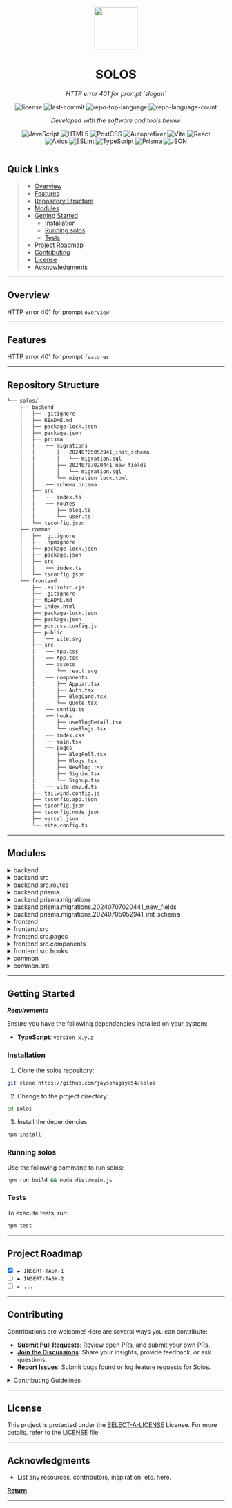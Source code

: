<p align="center">
  <img src="https://cdn-icons-png.flaticon.com/512/6295/6295417.png" width="100" />
</p>
<p align="center">
    <h1 align="center">SOLOS</h1>
</p>
<p align="center">
    <em>HTTP error 401 for prompt `slogan`</em>
</p>
<p align="center">
	<img src="https://img.shields.io/github/license/jaysohagiya54/solos?style=flat&color=0080ff" alt="license">
	<img src="https://img.shields.io/github/last-commit/jaysohagiya54/solos?style=flat&logo=git&logoColor=white&color=0080ff" alt="last-commit">
	<img src="https://img.shields.io/github/languages/top/jaysohagiya54/solos?style=flat&color=0080ff" alt="repo-top-language">
	<img src="https://img.shields.io/github/languages/count/jaysohagiya54/solos?style=flat&color=0080ff" alt="repo-language-count">
<p>
<p align="center">
		<em>Developed with the software and tools below.</em>
</p>
<p align="center">
	<img src="https://img.shields.io/badge/JavaScript-F7DF1E.svg?style=flat&logo=JavaScript&logoColor=black" alt="JavaScript">
	<img src="https://img.shields.io/badge/HTML5-E34F26.svg?style=flat&logo=HTML5&logoColor=white" alt="HTML5">
	<img src="https://img.shields.io/badge/PostCSS-DD3A0A.svg?style=flat&logo=PostCSS&logoColor=white" alt="PostCSS">
	<img src="https://img.shields.io/badge/Autoprefixer-DD3735.svg?style=flat&logo=Autoprefixer&logoColor=white" alt="Autoprefixer">
	<img src="https://img.shields.io/badge/Vite-646CFF.svg?style=flat&logo=Vite&logoColor=white" alt="Vite">
	<img src="https://img.shields.io/badge/React-61DAFB.svg?style=flat&logo=React&logoColor=black" alt="React">
	<br>
	<img src="https://img.shields.io/badge/Axios-5A29E4.svg?style=flat&logo=Axios&logoColor=white" alt="Axios">
	<img src="https://img.shields.io/badge/ESLint-4B32C3.svg?style=flat&logo=ESLint&logoColor=white" alt="ESLint">
	<img src="https://img.shields.io/badge/TypeScript-3178C6.svg?style=flat&logo=TypeScript&logoColor=white" alt="TypeScript">
	<img src="https://img.shields.io/badge/Prisma-2D3748.svg?style=flat&logo=Prisma&logoColor=white" alt="Prisma">
	<img src="https://img.shields.io/badge/JSON-000000.svg?style=flat&logo=JSON&logoColor=white" alt="JSON">
</p>
<hr>

##  Quick Links

> - [ Overview](#-overview)
> - [ Features](#-features)
> - [ Repository Structure](#-repository-structure)
> - [ Modules](#-modules)
> - [ Getting Started](#-getting-started)
>   - [ Installation](#-installation)
>   - [ Running solos](#-running-solos)
>   - [ Tests](#-tests)
> - [ Project Roadmap](#-project-roadmap)
> - [ Contributing](#-contributing)
> - [ License](#-license)
> - [ Acknowledgments](#-acknowledgments)

---

##  Overview

HTTP error 401 for prompt `overview`

---

##  Features

HTTP error 401 for prompt `features`

---

##  Repository Structure

```sh
└── solos/
    ├── backend
    │   ├── .gitignore
    │   ├── README.md
    │   ├── package-lock.json
    │   ├── package.json
    │   ├── prisma
    │   │   ├── migrations
    │   │   │   ├── 20240705052941_init_schema
    │   │   │   │   └── migration.sql
    │   │   │   ├── 20240707020441_new_fields
    │   │   │   │   └── migration.sql
    │   │   │   └── migration_lock.toml
    │   │   └── schema.prisma
    │   ├── src
    │   │   ├── index.ts
    │   │   └── routes
    │   │       ├── blog.ts
    │   │       └── user.ts
    │   └── tsconfig.json
    ├── common
    │   ├── .gitignore
    │   ├── .npmignore
    │   ├── package-lock.json
    │   ├── package.json
    │   ├── src
    │   │   └── index.ts
    │   └── tsconfig.json
    └── frontend
        ├── .eslintrc.cjs
        ├── .gitignore
        ├── README.md
        ├── index.html
        ├── package-lock.json
        ├── package.json
        ├── postcss.config.js
        ├── public
        │   └── vite.svg
        ├── src
        │   ├── App.css
        │   ├── App.tsx
        │   ├── assets
        │   │   └── react.svg
        │   ├── components
        │   │   ├── Appbar.tsx
        │   │   ├── Auth.tsx
        │   │   ├── BlogCard.tsx
        │   │   └── Quote.tsx
        │   ├── config.ts
        │   ├── hooks
        │   │   ├── useBlogDetail.tsx
        │   │   └── useBlogs.tsx
        │   ├── index.css
        │   ├── main.tsx
        │   ├── pages
        │   │   ├── BlogFull.tsx
        │   │   ├── Blogs.tsx
        │   │   ├── NewBlog.tsx
        │   │   ├── Signin.tsx
        │   │   └── Signup.tsx
        │   └── vite-env.d.ts
        ├── tailwind.config.js
        ├── tsconfig.app.json
        ├── tsconfig.json
        ├── tsconfig.node.json
        ├── vercel.json
        └── vite.config.ts
```

---

##  Modules

<details closed><summary>backend</summary>

| File                                                                                              | Summary                                               |
| ---                                                                                               | ---                                                   |
| [tsconfig.json](https://github.com/jaysohagiya54/solos/blob/master/backend/tsconfig.json)         | HTTP error 401 for prompt `backend/tsconfig.json`     |
| [package.json](https://github.com/jaysohagiya54/solos/blob/master/backend/package.json)           | HTTP error 401 for prompt `backend/package.json`      |
| [package-lock.json](https://github.com/jaysohagiya54/solos/blob/master/backend/package-lock.json) | HTTP error 401 for prompt `backend/package-lock.json` |

</details>

<details closed><summary>backend.src</summary>

| File                                                                                | Summary                                          |
| ---                                                                                 | ---                                              |
| [index.ts](https://github.com/jaysohagiya54/solos/blob/master/backend/src/index.ts) | HTTP error 401 for prompt `backend/src/index.ts` |

</details>

<details closed><summary>backend.src.routes</summary>

| File                                                                                     | Summary                                                |
| ---                                                                                      | ---                                                    |
| [user.ts](https://github.com/jaysohagiya54/solos/blob/master/backend/src/routes/user.ts) | HTTP error 401 for prompt `backend/src/routes/user.ts` |
| [blog.ts](https://github.com/jaysohagiya54/solos/blob/master/backend/src/routes/blog.ts) | HTTP error 401 for prompt `backend/src/routes/blog.ts` |

</details>

<details closed><summary>backend.prisma</summary>

| File                                                                                             | Summary                                                  |
| ---                                                                                              | ---                                                      |
| [schema.prisma](https://github.com/jaysohagiya54/solos/blob/master/backend/prisma/schema.prisma) | HTTP error 401 for prompt `backend/prisma/schema.prisma` |

</details>

<details closed><summary>backend.prisma.migrations</summary>

| File                                                                                                                    | Summary                                                                   |
| ---                                                                                                                     | ---                                                                       |
| [migration_lock.toml](https://github.com/jaysohagiya54/solos/blob/master/backend/prisma/migrations/migration_lock.toml) | HTTP error 401 for prompt `backend/prisma/migrations/migration_lock.toml` |

</details>

<details closed><summary>backend.prisma.migrations.20240707020441_new_fields</summary>

| File                                                                                                                                  | Summary                                                                                       |
| ---                                                                                                                                   | ---                                                                                           |
| [migration.sql](https://github.com/jaysohagiya54/solos/blob/master/backend/prisma/migrations/20240707020441_new_fields/migration.sql) | HTTP error 401 for prompt `backend/prisma/migrations/20240707020441_new_fields/migration.sql` |

</details>

<details closed><summary>backend.prisma.migrations.20240705052941_init_schema</summary>

| File                                                                                                                                   | Summary                                                                                        |
| ---                                                                                                                                    | ---                                                                                            |
| [migration.sql](https://github.com/jaysohagiya54/solos/blob/master/backend/prisma/migrations/20240705052941_init_schema/migration.sql) | HTTP error 401 for prompt `backend/prisma/migrations/20240705052941_init_schema/migration.sql` |

</details>

<details closed><summary>frontend</summary>

| File                                                                                                 | Summary                                                 |
| ---                                                                                                  | ---                                                     |
| [tsconfig.json](https://github.com/jaysohagiya54/solos/blob/master/frontend/tsconfig.json)           | HTTP error 401 for prompt `frontend/tsconfig.json`      |
| [index.html](https://github.com/jaysohagiya54/solos/blob/master/frontend/index.html)                 | HTTP error 401 for prompt `frontend/index.html`         |
| [postcss.config.js](https://github.com/jaysohagiya54/solos/blob/master/frontend/postcss.config.js)   | HTTP error 401 for prompt `frontend/postcss.config.js`  |
| [tsconfig.app.json](https://github.com/jaysohagiya54/solos/blob/master/frontend/tsconfig.app.json)   | HTTP error 401 for prompt `frontend/tsconfig.app.json`  |
| [vite.config.ts](https://github.com/jaysohagiya54/solos/blob/master/frontend/vite.config.ts)         | HTTP error 401 for prompt `frontend/vite.config.ts`     |
| [package.json](https://github.com/jaysohagiya54/solos/blob/master/frontend/package.json)             | HTTP error 401 for prompt `frontend/package.json`       |
| [.eslintrc.cjs](https://github.com/jaysohagiya54/solos/blob/master/frontend/.eslintrc.cjs)           | HTTP error 401 for prompt `frontend/.eslintrc.cjs`      |
| [tsconfig.node.json](https://github.com/jaysohagiya54/solos/blob/master/frontend/tsconfig.node.json) | HTTP error 401 for prompt `frontend/tsconfig.node.json` |
| [tailwind.config.js](https://github.com/jaysohagiya54/solos/blob/master/frontend/tailwind.config.js) | HTTP error 401 for prompt `frontend/tailwind.config.js` |
| [package-lock.json](https://github.com/jaysohagiya54/solos/blob/master/frontend/package-lock.json)   | HTTP error 401 for prompt `frontend/package-lock.json`  |
| [vercel.json](https://github.com/jaysohagiya54/solos/blob/master/frontend/vercel.json)               | HTTP error 401 for prompt `frontend/vercel.json`        |

</details>

<details closed><summary>frontend.src</summary>

| File                                                                                           | Summary                                                |
| ---                                                                                            | ---                                                    |
| [main.tsx](https://github.com/jaysohagiya54/solos/blob/master/frontend/src/main.tsx)           | HTTP error 401 for prompt `frontend/src/main.tsx`      |
| [vite-env.d.ts](https://github.com/jaysohagiya54/solos/blob/master/frontend/src/vite-env.d.ts) | HTTP error 401 for prompt `frontend/src/vite-env.d.ts` |
| [config.ts](https://github.com/jaysohagiya54/solos/blob/master/frontend/src/config.ts)         | HTTP error 401 for prompt `frontend/src/config.ts`     |
| [App.css](https://github.com/jaysohagiya54/solos/blob/master/frontend/src/App.css)             | HTTP error 401 for prompt `frontend/src/App.css`       |
| [App.tsx](https://github.com/jaysohagiya54/solos/blob/master/frontend/src/App.tsx)             | HTTP error 401 for prompt `frontend/src/App.tsx`       |
| [index.css](https://github.com/jaysohagiya54/solos/blob/master/frontend/src/index.css)         | HTTP error 401 for prompt `frontend/src/index.css`     |

</details>

<details closed><summary>frontend.src.pages</summary>

| File                                                                                               | Summary                                                     |
| ---                                                                                                | ---                                                         |
| [Signin.tsx](https://github.com/jaysohagiya54/solos/blob/master/frontend/src/pages/Signin.tsx)     | HTTP error 401 for prompt `frontend/src/pages/Signin.tsx`   |
| [Signup.tsx](https://github.com/jaysohagiya54/solos/blob/master/frontend/src/pages/Signup.tsx)     | HTTP error 401 for prompt `frontend/src/pages/Signup.tsx`   |
| [NewBlog.tsx](https://github.com/jaysohagiya54/solos/blob/master/frontend/src/pages/NewBlog.tsx)   | HTTP error 401 for prompt `frontend/src/pages/NewBlog.tsx`  |
| [Blogs.tsx](https://github.com/jaysohagiya54/solos/blob/master/frontend/src/pages/Blogs.tsx)       | HTTP error 401 for prompt `frontend/src/pages/Blogs.tsx`    |
| [BlogFull.tsx](https://github.com/jaysohagiya54/solos/blob/master/frontend/src/pages/BlogFull.tsx) | HTTP error 401 for prompt `frontend/src/pages/BlogFull.tsx` |

</details>

<details closed><summary>frontend.src.components</summary>

| File                                                                                                    | Summary                                                          |
| ---                                                                                                     | ---                                                              |
| [Appbar.tsx](https://github.com/jaysohagiya54/solos/blob/master/frontend/src/components/Appbar.tsx)     | HTTP error 401 for prompt `frontend/src/components/Appbar.tsx`   |
| [Quote.tsx](https://github.com/jaysohagiya54/solos/blob/master/frontend/src/components/Quote.tsx)       | HTTP error 401 for prompt `frontend/src/components/Quote.tsx`    |
| [BlogCard.tsx](https://github.com/jaysohagiya54/solos/blob/master/frontend/src/components/BlogCard.tsx) | HTTP error 401 for prompt `frontend/src/components/BlogCard.tsx` |
| [Auth.tsx](https://github.com/jaysohagiya54/solos/blob/master/frontend/src/components/Auth.tsx)         | HTTP error 401 for prompt `frontend/src/components/Auth.tsx`     |

</details>

<details closed><summary>frontend.src.hooks</summary>

| File                                                                                                         | Summary                                                          |
| ---                                                                                                          | ---                                                              |
| [useBlogDetail.tsx](https://github.com/jaysohagiya54/solos/blob/master/frontend/src/hooks/useBlogDetail.tsx) | HTTP error 401 for prompt `frontend/src/hooks/useBlogDetail.tsx` |
| [useBlogs.tsx](https://github.com/jaysohagiya54/solos/blob/master/frontend/src/hooks/useBlogs.tsx)           | HTTP error 401 for prompt `frontend/src/hooks/useBlogs.tsx`      |

</details>

<details closed><summary>common</summary>

| File                                                                                             | Summary                                              |
| ---                                                                                              | ---                                                  |
| [tsconfig.json](https://github.com/jaysohagiya54/solos/blob/master/common/tsconfig.json)         | HTTP error 401 for prompt `common/tsconfig.json`     |
| [package.json](https://github.com/jaysohagiya54/solos/blob/master/common/package.json)           | HTTP error 401 for prompt `common/package.json`      |
| [package-lock.json](https://github.com/jaysohagiya54/solos/blob/master/common/package-lock.json) | HTTP error 401 for prompt `common/package-lock.json` |

</details>

<details closed><summary>common.src</summary>

| File                                                                               | Summary                                         |
| ---                                                                                | ---                                             |
| [index.ts](https://github.com/jaysohagiya54/solos/blob/master/common/src/index.ts) | HTTP error 401 for prompt `common/src/index.ts` |

</details>

---

##  Getting Started

***Requirements***

Ensure you have the following dependencies installed on your system:

* **TypeScript**: `version x.y.z`

###  Installation

1. Clone the solos repository:

```sh
git clone https://github.com/jaysohagiya54/solos
```

2. Change to the project directory:

```sh
cd solos
```

3. Install the dependencies:

```sh
npm install
```

###  Running solos

Use the following command to run solos:

```sh
npm run build && node dist/main.js
```

###  Tests

To execute tests, run:

```sh
npm test
```

---

##  Project Roadmap

- [X] `► INSERT-TASK-1`
- [ ] `► INSERT-TASK-2`
- [ ] `► ...`

---

##  Contributing

Contributions are welcome! Here are several ways you can contribute:

- **[Submit Pull Requests](https://github.com/jaysohagiya54/solos/blob/main/CONTRIBUTING.md)**: Review open PRs, and submit your own PRs.
- **[Join the Discussions](https://github.com/jaysohagiya54/solos/discussions)**: Share your insights, provide feedback, or ask questions.
- **[Report Issues](https://github.com/jaysohagiya54/solos/issues)**: Submit bugs found or log feature requests for Solos.

<details closed>
    <summary>Contributing Guidelines</summary>

1. **Fork the Repository**: Start by forking the project repository to your GitHub account.
2. **Clone Locally**: Clone the forked repository to your local machine using a Git client.
   ```sh
   git clone https://github.com/jaysohagiya54/solos
   ```
3. **Create a New Branch**: Always work on a new branch, giving it a descriptive name.
   ```sh
   git checkout -b new-feature-x
   ```
4. **Make Your Changes**: Develop and test your changes locally.
5. **Commit Your Changes**: Commit with a clear message describing your updates.
   ```sh
   git commit -m 'Implemented new feature x.'
   ```
6. **Push to GitHub**: Push the changes to your forked repository.
   ```sh
   git push origin new-feature-x
   ```
7. **Submit a Pull Request**: Create a PR against the original project repository. Clearly describe the changes and their motivations.

Once your PR is reviewed and approved, it will be merged into the main branch.

</details>

---

##  License

This project is protected under the [SELECT-A-LICENSE](https://choosealicense.com/licenses) License. For more details, refer to the [LICENSE](https://choosealicense.com/licenses/) file.

---

##  Acknowledgments

- List any resources, contributors, inspiration, etc. here.

[**Return**](#-quick-links)

---
